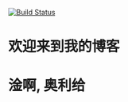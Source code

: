 [![Build Status](https://travis-ci.org/shln21/blogs.svg?branch=master)](https://travis-ci.org/shln21/blogs)

# 欢迎来到我的博客

# 淦啊, 奥利给
